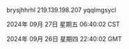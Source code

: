 brysjhhrhl 219.139.198.207 yqqlmgsycl

2024年 09月 27日 星期五 06:40:02 CST

2024年 09月 26日 星期四 22:40:02 GMT
